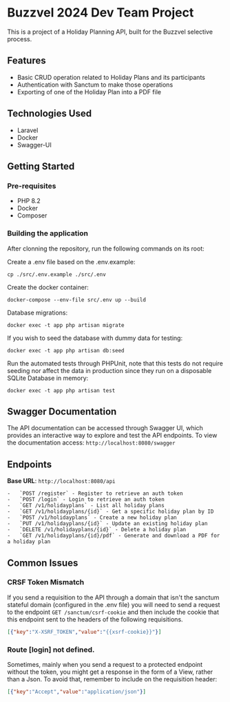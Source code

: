 # Buzzvel 2024 Dev Team Project

This is a project of a Holiday Planning API, built for the Buzzvel selective process.

## Features

- Basic CRUD operation related to Holiday Plans and its participants
- Authentication with Sanctum to make those operations
- Exporting of one of the Holiday Plan into a PDF file

## Technologies Used

- Laravel
- Docker
- Swagger-UI

## Getting Started

### Pre-requisites

- PHP 8.2
- Docker
- Composer

### Building the application

After clonning the repository, run the following commands on its root:

Create a .env file based on the .env.example:
```
cp ./src/.env.example ./src/.env
```

Create the docker container:
```
docker-compose --env-file src/.env up --build
```

Database migrations:
```
docker exec -t app php artisan migrate
```

If you wish to seed the database with dummy data for testing:
```
docker exec -t app php artisan db:seed
```

Run the automated tests through PHPUnit, note that this tests do not require seeding nor affect the data in production since they run on a disposable SQLite Database in memory:
```
docker exec -t app php artisan test
```
 
## Swagger Documentation

The API documentation can be accessed through Swagger UI, which provides an interactive way to explore and test the API endpoints. To view the documentation access: `http://localhost:8080/swagger`

## **Endpoints**
 **Base URL**: `http://localhost:8080/api`
 
    -   `POST /register` - Register to retrieve an auth token
    -   `POST /login` - Login to retrieve an auth token
    -   `GET /v1/holidayplans` - List all holiday plans
    -   `GET /v1/holidayplans/{id}` - Get a specific holiday plan by ID
    -   `POST /v1/holidayplans` - Create a new holiday plan
    -   `PUT /v1/holidayplans/{id}` - Update an existing holiday plan
    -   `DELETE /v1/holidayplans/{id}` - Delete a holiday plan
    -   `GET /v1/holidayplans/{id}/pdf` - Generate and download a PDF for a holiday plan

## Common Issues

### CRSF Token Mismatch
If you send a requisition to the API through a domain that isn't the sanctum stateful domain (configured in the .env file) you will need to send a request to the endpoint `GET /sanctum/csrf-cookie` and then include the cookie that this endpoint sent to the headers of the following requisitions. 
```json
[{"key":"X-XSRF_TOKEN","value":"{{xsrf-cookie}}"}]
```

### Route [login] not defined.
Sometimes, mainly when you send a request to a protected endpoint without the token, you might get a response in the form of a View, rather than a Json. To avoid that, remember to include on the requisition header:
```json
[{"key":"Accept","value":"application/json"}]
```